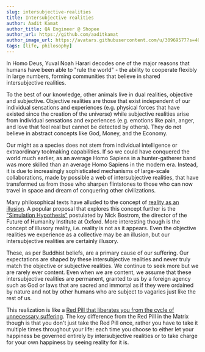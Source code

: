```yaml
---
slug: intersubjective-realities
title: Intersubjective realities
author: Aadit Kamat
author_title: QA Engineer @ Shopee
author_url: https://github.com/aaditkamat
author_image_url: https://avatars.githubusercontent.com/u/30969577?s=400&u=9558fc3557d79c88a7080034fe8c22654aca2e4d&v=4
tags: [life, philosophy]
---
```


In Homo Deus, Yuval Noah Harari decodes one of the major reasons that humans have been able to "rule the world" - the ability to cooperate flexibly in large numbers, forming communities that believe in shared intersubjective realities. 

To the best of our knowledge, other animals live in dual realities, objective and subjective. Objective realities are those that exist independent of our individual sensations and experiences (e.g. physical forces that have existed since the creation of the universe) while subjective realities arise from individual sensations and experiences (e.g. emotions like pain, anger, and love that feel real but cannot be detected by others). They do not believe in abstract concepts like God, Money, and the Economy. 

Our might as a species does not stem from individual intelligence or extraordinary toolmaking capabilities. If so we could have conquered the world much earlier, as an average Homo Sapiens in a hunter-gatherer band was more skilled than an average Homo Sapiens in the modern era. 
Instead, it is due to increasingly sophisticated mechanisms of large-scale collaborations, made by possible a web of intersubjective realities, that have transformed us from those who sharpen flintstones to those who can now travel in space and dream of conquering other civilizations.

Many philosophical texts have alluded to the concept of [reality as an illusion](https://en.wikipedia.org/wiki/Simulation_hypothesis#Origins). A popular proposal that explores this concept further is the ["Simulation Hypothesis"](https://www.simulation-argument.com/) postulated by Nick Bostrom, the director of the Future of Humanity Institute at Oxford. More interesting though is the concept of illusory reality, i.e. reality is not as it appears. Even the objective realities we experience as a collective may be an illusion, but our intersubjective realities are certainly illusory. 

These, as per Buddhist beliefs, are a primary cause of our suffering. Our expectations are shaped by these intersubjective realities and never truly match the objective or subjective realities. We continue to seek more but we are rarely ever content. Even when we are content, we assume that these intersubjective realities are permanent, granted to us by a foreign agency such as God or laws that are sacred and immortal as if they were ordained by nature and not by other humans who are subject to vagaries just like the rest of us. 

This realization is like a [Red Pill that liberates you from the cycle of unnecessary suffering](https://www.skepticspath.org/podcast/episode-17-the-red-pill-of-renunciation-embracing-reality-as-it-is/). The key difference from the Red Pill in the Matrix though is that you don't just take the Red Pill once, rather you have to take it multiple times throughout your life: each time you choose to either let your happiness be governed entirely by intersubjective realities or to take charge for your own happiness by seeing reality for it is.